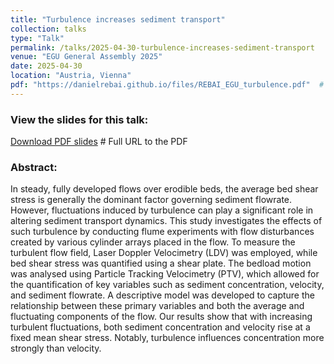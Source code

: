 ```yaml
---
title: "Turbulence increases sediment transport"
collection: talks
type: "Talk"
permalink: /talks/2025-04-30-turbulence-increases-sediment-transport
venue: "EGU General Assembly 2025"
date: 2025-04-30
location: "Austria, Vienna"
pdf: "https://danielrebai.github.io/files/REBAI_EGU_turbulence.pdf"  # Full URL to the PDF
---
```


### View the slides for this talk:
[Download PDF slides](https://danielrebai.github.io/files/REBAI_EGU_turbulence.pdf)  # Full URL to the PDF


### Abstract:
In steady, fully developed flows over erodible beds, the average bed shear stress is generally the dominant factor governing sediment flowrate. However, fluctuations induced by turbulence can play a significant role in altering sediment transport dynamics. This study investigates the effects of such turbulence by conducting flume experiments with flow disturbances created by various cylinder arrays placed in the flow. To measure the turbulent flow field, Laser Doppler Velocimetry (LDV) was employed, while bed shear stress was quantified using a shear plate. The bedload motion was analysed using Particle Tracking Velocimetry (PTV), which allowed for the quantification of key variables such as sediment concentration, velocity, and sediment flowrate. A descriptive model was developed to capture the relationship between these primary variables and both the average and fluctuating components of the flow. Our results show that with increasing turbulent fluctuations, both sediment concentration and velocity rise at a fixed mean shear stress. Notably, turbulence influences concentration more strongly than velocity.
